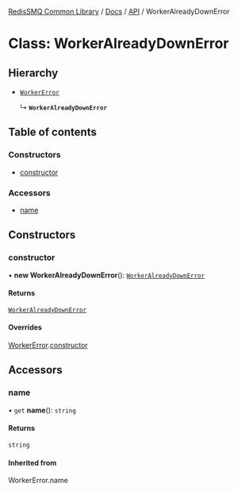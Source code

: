 [RedisSMQ Common Library](../../../README.md) / [Docs](../../README.md) / [API](../README.md) / WorkerAlreadyDownError

# Class: WorkerAlreadyDownError

## Hierarchy

- [`WorkerError`](WorkerError.md)

  ↳ **`WorkerAlreadyDownError`**

## Table of contents

### Constructors

- [constructor](WorkerAlreadyDownError.md#constructor)

### Accessors

- [name](WorkerAlreadyDownError.md#name)

## Constructors

### constructor

• **new WorkerAlreadyDownError**(): [`WorkerAlreadyDownError`](WorkerAlreadyDownError.md)

#### Returns

[`WorkerAlreadyDownError`](WorkerAlreadyDownError.md)

#### Overrides

[WorkerError](WorkerError.md).[constructor](WorkerError.md#constructor)

## Accessors

### name

• `get` **name**(): `string`

#### Returns

`string`

#### Inherited from

WorkerError.name
